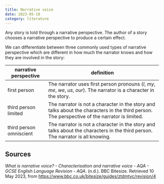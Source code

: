 ```yaml
---
title: Narrative voice
date: 2023-05-10
category: literature
---
```


Any story is told through a narrative perspective. The author of a story
chooses a narrative perspective to produce a certain effect.

We can differentiate between three commonly used types of narrative perspective
which are different in how much the narrator knows and how they are involved in
the story:

| narrative perspective   | definition                                                                                                                                    |
|-------------------------|-----------------------------------------------------------------------------------------------------------------------------------------------|
| first person            | The narrator uses first person pronouns (_I_, _my_, _me_, _we_, _us_, _our_). The narrator is a character in the story.                       |
| third person limited    | The narrator is not a character in the story and talks about the characters in the third person. The perspective of the narrator is limited. |
| third person omniscient | The narrator is not a character in the story and talks about the characters in the third person. The narrator is all knowing.                                            |

## Sources

_What is narrative voice? - Characterisation and narrative voice - AQA - GCSE
English Language Revision - AQA_. (n.d.). BBC Bitesize. Retrieved 10 May 2023,
from <https://www.bbc.co.uk/bitesize/guides/ztdmtyc/revision/4>

